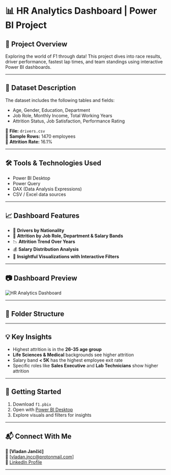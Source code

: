 # 📊 HR Analytics Dashboard | Power BI Project

## 📝 Project Overview
Exploring the world of F1 through data! This project dives into race results, driver performance, fastest lap times, and team standings using interactive Power BI dashboards. 

---

## 📂 Dataset Description
The dataset includes the following tables and fields:
- Age, Gender, Education, Department
- Job Role, Monthly Income, Total Working Years
- Attrition Status, Job Satisfaction, Performance Rating

📁 **File:** `drivers.csv`  
📄 **Sample Rows:** 1470 employees  
📌 **Attrition Rate:** 16.1%

---

## 🛠 Tools & Technologies Used
- Power BI Desktop
- Power Query
- DAX (Data Analysis Expressions)
- CSV / Excel data sources

---

## 📈 Dashboard Features
- 🚻 **Drivers by Nationality**
- 💼 **Attrition by Job Role, Department & Salary Bands**
- 📉 **Attrition Trend Over Years**
- 💰 **Salary Distribution Analysis**
- 🧠 **Insightful Visualizations with Interactive Filters**

---

## 📷 Dashboard Preview

![HR Analytics Dashboard](hr_dashboard.pg)

---

## 🧭 Folder Structure

---

## 💡 Key Insights
- Highest attrition is in the **26-35 age group**
- **Life Sciences & Medical** backgrounds see higher attrition
- Salary band **< 5K** has the highest employee exit rate
- Specific roles like **Sales Executive** and **Lab Technicians** show higher attrition

---

## 🚀 Getting Started
1. Download `f1.pbix`
2. Open with [Power BI Desktop](https://powerbi.microsoft.com/en-us/desktop/)
3. Explore visuals and filters for insights

---

## 📬 Connect With Me
👤 **[Vladan Jančić]**  
📧 [vladan.jncc@protonmail.com]  
🔗 [LinkedIn Profile](https://www.linkedin.com/in/vladan-jančić-data/)

---
